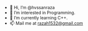 - 👋 Hi, I’m @hvssanraza
- 👀 I’m interested in Programming.
- 🌱 I’m currently learning C++.
- 📫 Mail me at razah1532@gmail.com

<!---
hvssanraza/hvssanraza is a ✨ special ✨ repository because its `README.md` (this file) appears on your GitHub profile.
You can click the Preview link to take a look at your changes.
--->
